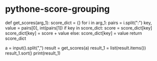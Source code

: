 # pythone-score-grouping
def get_scores(arg_1):
    score_dict = {}
    for i in arg_1:
        pairs = i.split(":")
        key, value = pairs[0], int(pairs[1])
        if key in score_dict:
            score = score_dict[key]
            score_dict[key] = score + value
        else:
            score_dict[key] = value
    return score_dict



a = input().split(",")
result = get_scores(a)
result_1 = list(result.items())
result_1.sort()
print(result_1)
